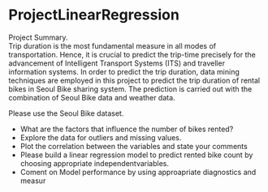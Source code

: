 # ProjectLinearRegression

Project Summary.<br>
Trip duration is the most fundamental measure in all modes of transportation. Hence, it is crucial to predict the trip-time precisely for the advancement of Intelligent Transport Systems (ITS) and traveller information systems. In order to predict the trip duration, data mining techniques are employed in this project to predict the trip duration of rental bikes in Seoul Bike sharing system. The prediction is carried out with the combination of Seoul Bike data and weather data.

Please use the Seoul Bike dataset.
* What are the factors that influence the number of bikes rented?
* Explore the data for outliers and missing values.
* Plot the correlation between the variables and state your comments
* Please build a linear regression model to predict rented bike count by choosing appropriate independentvariables.
* Coment on Model performance by using approapriate diagnostics and measur
